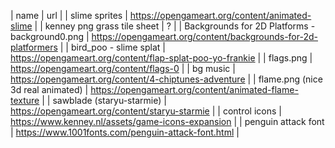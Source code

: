 | name | url |
| slime sprites | https://opengameart.org/content/animated-slime |
| kenney png grass tile sheet | ? |
| Backgrounds for 2D Platforms - background0.png | https://opengameart.org/content/backgrounds-for-2d-platformers |
| bird_poo - slime splat | https://opengameart.org/content/flap-splat-poo-yo-frankie |
| flags.png | https://opengameart.org/content/flags-0 |
| bg music | https://opengameart.org/content/4-chiptunes-adventure |
| flame.png (nice 3d real animated) | https://opengameart.org/content/animated-flame-texture |
| sawblade (staryu-starmie) | https://opengameart.org/content/staryu-starmie |
| control icons | https://www.kenney.nl/assets/game-icons-expansion |
| penguin attack font | https://www.1001fonts.com/penguin-attack-font.html |
